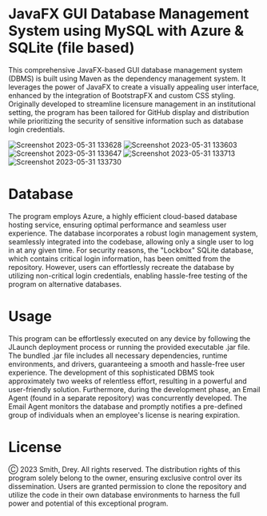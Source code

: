# JavaFX GUI Database Management System using MySQL with Azure & SQLite (file based)

This comprehensive JavaFX-based GUI database management system (DBMS) is built using Maven as the dependency management system. It leverages the power of JavaFX to create a visually appealing user interface, enhanced by the integration of BootstrapFX and custom CSS styling. Originally developed to streamline licensure management in an institutional setting, the program has been tailored for GitHub display and distribution while prioritizing the security of sensitive information such as database login credentials.

![Screenshot 2023-05-31 133628](https://github.com/smithd36/mysql-javafx-medical-license-system/assets/90289165/512a8035-ea82-431c-86e9-41b3b16bed3e)
![Screenshot 2023-05-31 133603](https://github.com/smithd36/mysql-javafx-medical-license-system/assets/90289165/d7cba88c-abb9-4311-8af9-538d573ff3e0)
![Screenshot 2023-05-31 133647](https://github.com/smithd36/mysql-javafx-medical-license-system/assets/90289165/4d168074-c3aa-44a5-83a5-6e7df6e2cb3f)
![Screenshot 2023-05-31 133713](https://github.com/smithd36/mysql-javafx-medical-license-system/assets/90289165/7ad64402-6176-499d-ab4d-b48a8e5680b0)
![Screenshot 2023-05-31 133730](https://github.com/smithd36/mysql-javafx-medical-license-system/assets/90289165/19515ee5-e1ca-4827-94e9-e32eaf3539b0)


# Database
The program employs Azure, a highly efficient cloud-based database hosting service, ensuring optimal performance and seamless user experience. The database incorporates a robust login management system, seamlessly integrated into the codebase, allowing only a single user to log in at any given time. For security reasons, the "Lockbox" SQLite database, which contains critical login information, has been omitted from the repository. However, users can effortlessly recreate the database by utilizing non-critical login credentials, enabling hassle-free testing of the program on alternative databases.

# Usage
This program can be effortlessly executed on any device by following the JLaunch deployment process or running the provided executable .jar file. The bundled .jar file includes all necessary dependencies, runtime environments, and drivers, guaranteeing a smooth and hassle-free user experience. The development of this sophisticated DBMS took approximately two weeks of relentless effort, resulting in a powerful and user-friendly solution. Furthermore, during the development phase, an Email Agent (found in a separate repository) was concurrently developed. The Email Agent monitors the database and promptly notifies a pre-defined group of individuals when an employee's license is nearing expiration.

# License
Ⓒ 2023 Smith, Drey. All rights reserved. The distribution rights of this program solely belong to the owner, ensuring exclusive control over its dissemination. Users are granted permission to clone the repository and utilize the code in their own database environments to harness the full power and potential of this exceptional program.
